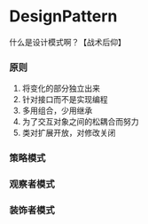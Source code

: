 # DesignPattern
什么是设计模式啊？【战术后仰】

### 原则

1. 将变化的部分独立出来
2. 针对接口而不是实现编程
3. 多用组合，少用继承
4. 为了交互对象之间的松耦合而努力
5. 类对扩展开放，对修改关闭

### 策略模式

### 观察者模式

### 装饰者模式